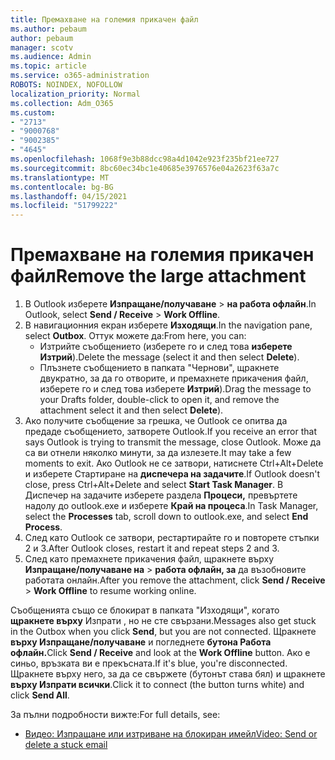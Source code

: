 ```yaml
---
title: Премахване на големия прикачен файл
ms.author: pebaum
author: pebaum
manager: scotv
ms.audience: Admin
ms.topic: article
ms.service: o365-administration
ROBOTS: NOINDEX, NOFOLLOW
localization_priority: Normal
ms.collection: Adm_O365
ms.custom:
- "2713"
- "9000768"
- "9002385"
- "4645"
ms.openlocfilehash: 1068f9e3b88dcc98a4d1042e923f235bf21ee727
ms.sourcegitcommit: 8bc60ec34bc1e40685e3976576e04a2623f63a7c
ms.translationtype: MT
ms.contentlocale: bg-BG
ms.lasthandoff: 04/15/2021
ms.locfileid: "51799222"
---
```

# <a name="remove-the-large-attachment"></a><span data-ttu-id="b810d-102">Премахване на големия прикачен файл</span><span class="sxs-lookup"><span data-stu-id="b810d-102">Remove the large attachment</span></span>

1. <span data-ttu-id="b810d-103">В Outlook изберете **Изпращане/получаване**  >  **на работа офлайн**.</span><span class="sxs-lookup"><span data-stu-id="b810d-103">In Outlook, select **Send / Receive** > **Work Offline**.</span></span> 
2. <span data-ttu-id="b810d-104">В навигационния екран изберете **Изходящи**.</span><span class="sxs-lookup"><span data-stu-id="b810d-104">In the navigation pane, select **Outbox**.</span></span> <span data-ttu-id="b810d-105">Оттук можете да:</span><span class="sxs-lookup"><span data-stu-id="b810d-105">From here, you can:</span></span> 
    - <span data-ttu-id="b810d-106">Изтрийте съобщението (изберете го и след това **изберете Изтрий**).</span><span class="sxs-lookup"><span data-stu-id="b810d-106">Delete the message (select it and then select **Delete**).</span></span>
    - <span data-ttu-id="b810d-107">Плъзнете съобщението в папката "Чернови", щракнете двукратно, за да го отворите, и премахнете прикачения файл, изберете го и след това изберете **Изтрий**).</span><span class="sxs-lookup"><span data-stu-id="b810d-107">Drag the message to your Drafts folder, double-click to open it, and remove the attachment select it and then select **Delete**).</span></span>
3. <span data-ttu-id="b810d-108">Ако получите съобщение за грешка, че Outlook се опитва да предаде съобщението, затворете Outlook.</span><span class="sxs-lookup"><span data-stu-id="b810d-108">If you receive an error that says Outlook is trying to transmit the message, close Outlook.</span></span> <span data-ttu-id="b810d-109">Може да са ви отнели няколко минути, за да излезете.</span><span class="sxs-lookup"><span data-stu-id="b810d-109">It may take a few moments to exit.</span></span> <span data-ttu-id="b810d-110">Ако Outlook не се затвори, натиснете Ctrl+Alt+Delete и изберете Стартиране на **диспечера на задачите**.</span><span class="sxs-lookup"><span data-stu-id="b810d-110">If Outlook doesn't close, press Ctrl+Alt+Delete and select **Start Task Manager**.</span></span> <span data-ttu-id="b810d-111">В Диспечер на задачите изберете раздела **Процеси,** превъртете надолу до outlook.exe и изберете **Край на процеса**.</span><span class="sxs-lookup"><span data-stu-id="b810d-111">In Task Manager, select the **Processes** tab, scroll down to outlook.exe, and select **End Process**.</span></span>
4. <span data-ttu-id="b810d-112">След като Outlook се затвори, рестартирайте го и повторете стъпки 2 и 3.</span><span class="sxs-lookup"><span data-stu-id="b810d-112">After Outlook closes, restart it and repeat steps 2 and 3.</span></span> 
5. <span data-ttu-id="b810d-113">След като премахнете прикачения файл, щракнете върху **Изпращане/получаване на**  >  **работа офлайн, за** да възобновите работата онлайн.</span><span class="sxs-lookup"><span data-stu-id="b810d-113">After you remove the attachment, click **Send / Receive** > **Work Offline** to resume working online.</span></span> 

<span data-ttu-id="b810d-114">Съобщенията също се блокират в папката "Изходящи", когато **щракнете върху** Изпрати , но не сте свързани.</span><span class="sxs-lookup"><span data-stu-id="b810d-114">Messages also get stuck in the Outbox when you click **Send**, but you are not connected.</span></span> <span data-ttu-id="b810d-115">Щракнете **върху Изпращане/получаване** и погледнете **бутона Работа офлайн.**</span><span class="sxs-lookup"><span data-stu-id="b810d-115">Click **Send / Receive** and look at the **Work Offline** button.</span></span> <span data-ttu-id="b810d-116">Ако е синьо, връзката ви е прекъсната.</span><span class="sxs-lookup"><span data-stu-id="b810d-116">If it's blue, you're disconnected.</span></span> <span data-ttu-id="b810d-117">Щракнете върху него, за да се свържете (бутонът става бял) и щракнете **върху Изпрати всички**.</span><span class="sxs-lookup"><span data-stu-id="b810d-117">Click it to connect (the button turns white) and click **Send All**.</span></span>
 
 <span data-ttu-id="b810d-118">За пълни подробности вижте:</span><span class="sxs-lookup"><span data-stu-id="b810d-118">For full details, see:</span></span>
- [<span data-ttu-id="b810d-119">Видео: Изпращане или изтриване на блокиран имейл</span><span class="sxs-lookup"><span data-stu-id="b810d-119">Video: Send or delete a stuck email</span></span>](https://support.office.com/article/Video-Send-or-delete-an-email-stuck-in-your-outbox-26d5d34a-4e5f-444a-a9e8-44db04a94dec) 